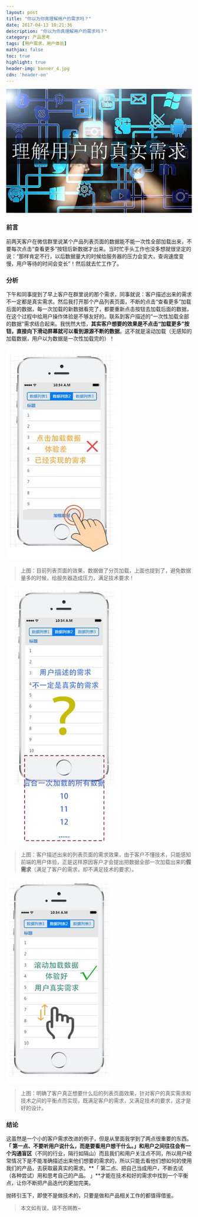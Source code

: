```yaml
---
layout: post
title: "你以为你真理解用户的需求吗？"
date: 2017-04-13 10:21:36
description: "你以为你真理解用户的需求吗？"
category: 产品思考
tags: [用户需求，用户体验]
mathjax: false
toc: true
highlight: true
header-img: banner_4.jpg
cdn: 'header-on'
---
```



![理解用户的真实需求](/images/know-user-real-need/cover.jpg)

### 前言

前两天客户在微信群里说某个产品列表页面的数据能不能一次性全部加载出来，不要每次点击“查看更多”按钮后新数据才出来。当时忙手头工作也没多想就很坚定的说：“那样肯定不行，以后数据量大的时候给服务器的压力会变大，查询速度变慢，用户等待的时间会变长”！然后就去忙工作了。


### 分析

下午和同事提到了早上客户在群里说的那个需求，同事就说：客户描述出来的需求不一定都是真实需求。然后我打开那个产品列表页面，不断的点击“查看更多”加载后面的数据，每一次加载的新数据看完了，都要重新点击按钮去加载后面的数据，在这个过程中给用户操作体验是不够友好的。联系到客户描述的“一次性加载全部的数据”需求结合起来。我恍然大悟，**其实客户想要的效果是不点击“加载更多”按钮，直接向下滑动屏幕就可以看到源源不断的数据**。这不就是滚动加载（无感知的加载数据，用户以为数据是一次性加载完的）！

![现在的实现效果](/images/know-user-real-need/001.jpg)

> 上图：目前列表页面的效果，数据做了分页加载，上面也提到了，避免数据量多的时候，给服务器造成压力，满足技术要求！

![客户描述的效果](/images/know-user-real-need/002.jpg)

> 上图：客户描述出来的列表页面的需求效果，由于客户不懂技术，只能感知前端的用户体验，正是这样原因客户才会提出把数据全部一次加载出来的**假需求**（满足了客户的需求，却不满足技术的要求）。

![客户需求的改进](/images/know-user-real-need/003.jpg)

> 上图：明确了客户真正想要什么后的列表页面效果，针对客户的真实需求和技术之间的平衡点而实现，既满足客户的需求，又满足技术的要求，这才是好的设计。

### 结论

这虽然是一个小的客户需求改进的例子，但是从里面我学到了两点很重要的东西。**「 第一点、不要听用户说什么，而是要看用户想干什么。」**和用户之间往往会有一个**沟通盲区**（不同的行业，隔行如隔山）而且我们和用户关注点不同，所以用户经常情况下是不能准确描述出来他们想要的需求的，所以只能去看他们想如何的使用我们的产品，去获取最真实的需求。**「 第二点、把自己当成用户，不断去试（各种尝试）用和思考自己的产品。 」**才能在技术和好的需求中找到一个平衡点，让你不断把产品迭代的更加完美。

抛砖引玉下，即使不是做技术的，只要是做和产品相关工作的都值得借鉴。

> 本文如有误，请不吝赐教~